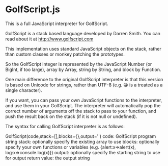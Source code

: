 # GolfScript.js

This is a full JavaScript interpreter for GolfScript.

GolfScript is a stack based language developed by Darren Smith. You can read about it at <http://www.golfscript.com>

This implementation uses standard JavaScript objects on the stack, rather than custom classes or monkey patching the prototypes.

So the GolfScript integer is represented by the JavaScript Number (or BigInt, if too large), array by Array, string by String, and block by Function.

One main difference to the original GolfScript interpreter is that this version is based on Unicode for strings, rather than UTF-8 (e.g. 😀 is a treated as a single character).

If you want, you can pass your own JavaScript functions to the interpreter, and use them in your GolfScript. The interpreter will automatically pop the correct number of arguments off the stack to pass to your function, and push the result back on the stack (if it is not null or undefined).

The syntax for calling GolfScript interpreter is as follows:

GolfScript(code,stack=[],blocks={},output='')
code: GolfScript program string
stack: optionally specify the existing array to use
blocks: optionally specify your own functions or variables (e.g. {alert:x=>alert(x), log:x=>console.log(x)})
output: optionally specify the starting string to use for output
return value: the output string
